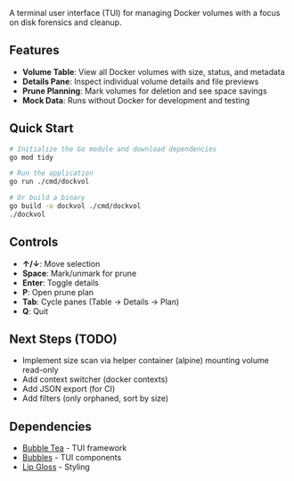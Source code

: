 A terminal user interface (TUI) for managing Docker volumes with a focus on disk forensics and cleanup.

## Features

- **Volume Table**: View all Docker volumes with size, status, and metadata
- **Details Pane**: Inspect individual volume details and file previews
- **Prune Planning**: Mark volumes for deletion and see space savings
- **Mock Data**: Runs without Docker for development and testing

## Quick Start

```bash
# Initialize the Go module and download dependencies
go mod tidy

# Run the application
go run ./cmd/dockvol

# Or build a binary
go build -o dockvol ./cmd/dockvol
./dockvol
```

## Controls

- **↑/↓**: Move selection
- **Space**: Mark/unmark for prune
- **Enter**: Toggle details
- **P**: Open prune plan
- **Tab**: Cycle panes (Table → Details → Plan)
- **Q**: Quit


## Next Steps (TODO)

- Implement size scan via helper container (alpine) mounting volume read-only
- Add context switcher (docker contexts)
- Add JSON export (for CI)
- Add filters (only orphaned, sort by size)

## Dependencies

- [Bubble Tea](https://github.com/charmbracelet/bubbletea) - TUI framework
- [Bubbles](https://github.com/charmbracelet/bubbles) - TUI components
- [Lip Gloss](https://github.com/charmbracelet/lipgloss) - Styling
